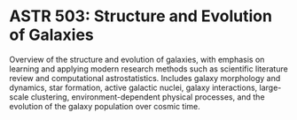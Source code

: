 # ASTR 503: Structure and Evolution of Galaxies

Overview of the structure and evolution of galaxies, with emphasis on learning and applying modern research methods such as scientific literature review and computational astrostatistics. Includes galaxy morphology and dynamics, star formation, active galactic nuclei, galaxy interactions, large-scale clustering, environment-dependent physical processes, and the evolution of the galaxy population over cosmic time.